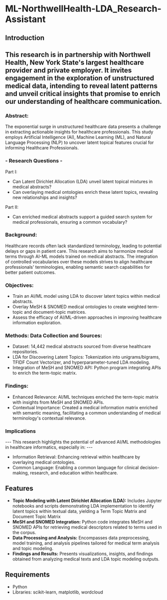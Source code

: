 # ML-NorthwellHealth-LDA_Research-Assistant


## Introduction

## This research is in partnership with Northwell Health, New York State's largest healthcare provider and private employer. It invites engagement in the exploration of unstructured medical data, intending to reveal latent patterns and unveil critical insights that promise to enrich our understanding of healthcare communication.

### Abstract:
The exponential surge in unstructured healthcare data presents a challenge in extracting actionable insights for healthcare professionals. This study employs Artificial Intelligence (AI), Machine Learning (ML), and Natural Language Processing (NLP) to uncover latent topical features crucial for informing Healthcare Professionals.

### - Research Questions - 
Part I:
* Can Latent Dirichlet Allocation (LDA) unveil latent topical mixtures in medical abstracts?
* Can overlaying medical ontologies enrich these latent topics, revealing new relationships and insights?

Part II:
* Can enriched medical abstracts support a guided search system for medical professionals, ensuring a common vocabulary?

### Background:
Healthcare records often lack standardized terminology, leading to potential delays or gaps in patient care. This research aims to harmonize medical terms through AI-ML models trained on medical abstracts. The integration of controlled vocabularies over these models strives to align healthcare professionals' terminologies, enabling semantic search capabilities for better patient outcomes.

### Objectives:
* Train an AI/ML model using LDA to discover latent topics within medical abstracts.
* Overlay MeSH & SNOMED medical ontologies to create weighted term-topic and document-topic matrices.
* Assess the efficacy of AI/ML-driven approaches in improving healthcare information exploration.

### Methods: Data Collection and Sources: 
* Dataset: 14,442 medical abstracts sourced from diverse healthcare repositories.
* LDA for Discovering Latent Topics: Tokenization into unigrams/bigrams, TFIDF Count Vectorizer, and hyperparameter-tuned LDA modeling.
* Integration of MeSH and SNOMED API: Python program integrating APIs to enrich the term-topic matrix.

### Findings: 
* Enhanced Relevance: AI/ML techniques enriched the term-topic matrix with insights from MeSH and SNOMED APIs.
* Contextual Importance: Created a medical information matrix enriched with semantic meaning, facilitating a common understanding of medical terminology's contextual relevance.

### Implications
--- This research highlights the potential of advanced AI/ML methodologies in healthcare informatics, especially in: ---
* Information Retrieval: Enhancing retrieval within healthcare by overlaying medical ontologies.
* Common Language: Enabling a common language for clinical decision-making, research, and education within healthcare.


## Features

- **Topic Modeling with Latent Dirichlet Allocation (LDA):** Includes Jupyter notebooks and scripts demonstrating LDA implementation to identify latent topics within textual data, yielding a Term Topic Matrix and Document Topic Matrix
- **MeSH and SNOMED Integration:** Python code integrates MeSH and SNOMED APIs for retrieving medical descriptors related to terms used in the corpus.
- **Data Processing and Analysis:** Encompasses data preprocessing, model training, and analysis pipelines tailored for medical term analysis and topic modeling.
- **Findings and Results:** Presents visualizations, insights, and findings obtained from analyzing medical texts and LDA topic modeling outputs.

## Requirements

- Python 
- Libraries: scikit-learn, matplotlib, wordcloud

